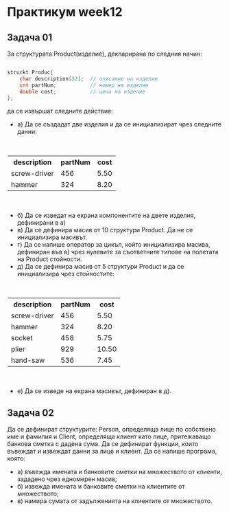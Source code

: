 # Практикум week12

## Задача 01
 За структурата Product(изделие), декларирана по следния начин:

 ```c++

 struckt Produc{
     char description[32];  // описание на изделие
     int partNum;           // номер на изделие
     double cost;           // цена на изделие
 };

 ````
да се извършат следните действие:
<br>
* а) Да се създадат две изделия и да се инициализират чрез следните данни:

<br>

<table style="width:100%; border:1px solid white;">
  <tr>
    <th>description</th>
    <th>partNum</th>
    <th>cost</th>
  </tr>
  <tr>
    <td>screw-driver</td>
    <td>456</td>
    <td>5.50</td>
  </tr>
  <tr>
    <td>hammer</td>
    <td>324</td>
    <td>8.20</td>
  </tr>
</table>
<br>

* б) Да се изведат на екрана компонентите на двете изделия, дефинирани в а)
* в) Да се дефинира масив от 10 структури Product. Да не се инициализира масивът.
* г) Да се напише оператор за цикъл, който инициализира масива, дефиниран във в) чрез нулевите за съответните типове на полетата на Product стойности.
* д) Да се дефинира масив от 5 структури Product и да се инициализира чрез стойностите:

<br>

<table style="width:100%; border:1px solid white;">
  <tr>
    <th>description</th>
    <th>partNum</th>
    <th>cost</th>
  </tr>
  <tr>
    <td>screw-driver</td>
    <td>456</td>
    <td>5.50</td>
  </tr>
  <tr>
    <td>hammer</td>
    <td>324</td>
    <td>8.20</td>
  </tr>
   <tr>
    <td>socket</td>
    <td>458</td>
    <td>5.75</td>
  </tr>
   <tr>
    <td>plier</td>
    <td>929</td>
    <td>10.50</td>
  </tr>
   <tr>
    <td>hand-saw</td>
    <td>536</td>
    <td>7.45</td>
  </tr>
</table>

<br>

* е) Да се изведе на екрана масивът, дефиниран в д).


## Задача 02
Да се дефинират структурите: Person, определяща лице по собствено име и фамилия и Client, определяща клиент като лице, притежаващо банкова сметка с дадена сума. Да се дефинират функции, които въвеждат и извеждат данни за лице и клиент. Да се напише програма, която:
* а) въвежда имената и банковите сметки на множеството от клиенти, зададено чрез едномерен масив;
* б) извежда имената и банковите сметки на клиентите от множеството;
* в) намира сумата от задълженията на клиентите от множеството.